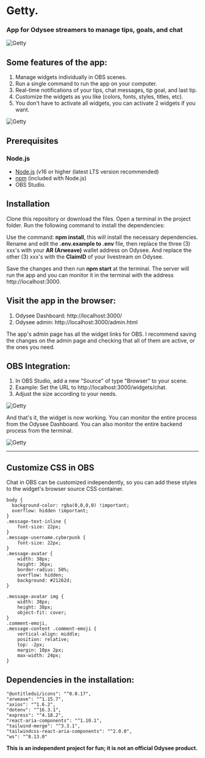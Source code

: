 # Getty.

### App for Odysee streamers to manage tips, goals, and chat

![Getty](https://thumbs.odycdn.com/3a2887c073c32480aeba03df33012e9f.webp)

## Some features of the app:

1) Manage widgets individually in OBS scenes.
2) Run a single command to run the app on your computer.
3) Real-time notifications of your tips, chat messages, tip goal, and last tip.
4) Customize the widgets as you like (colors, fonts, styles, titles, etc).
5) You don't have to activate all widgets, you can activate 2 widgets if you want.

![Getty](https://thumbs.odycdn.com/227b020decd149afd5ed6ec3fa0c170a.webp)

## Prerequisites

### Node.js

- [Node.js](https://nodejs.org/) (v16 or higher (latest LTS version recommended)
- [npm](https://www.npmjs.com/) (included with Node.js)
- OBS Studio.

## Installation

Clone this repository or download the files. Open a terminal in the project folder. Run the following command to install the dependencies:

Use the command: **npm install**, this will install the necessary dependencies. Rename and edit the **.env.example to .env** file, then replace the three (3) xxx's with your **AR (Arweave)** wallet address on Odysee. And replace the other (3) xxx's with the **ClaimID** of your livestream on Odysee.

Save the changes and then run **npm start** at the terminal. The server will run the app and you can monitor it in the terminal with the address http://localhost:3000.

## Visit the app in the browser:

1) Odysee Dashboard: http://localhost:3000/
2) Odysee admin: http://localhost:3000/admin.html

The app's admin page has all the widget links for OBS. I recommend saving the changes on the admin page and checking that all of them are active, or the ones you need.

## OBS Integration:

1. In OBS Studio, add a new "Source" of type "Browser" to your scene.
2. Example: Set the URL to http://localhost:3000/widgets/chat.
3. Adjust the size according to your needs.

![Getty](https://thumbs.odycdn.com/2c3fc1df0ac34b600e24a2d226176d5e.webp)

And that's it, the widget is now working. You can monitor the entire process from the Odysee Dashboard. You can also monitor the entire backend process from the terminal.

![Getty](https://thumbs.odycdn.com/b0214136d90c88ed5251bc14b4e95589.webp)

---

## Customize CSS in OBS

Chat in OBS can be customized independently, so you can add these styles to the widget's browser source CSS container.

```
body { 
  background-color: rgba(0,0,0,0) !important; 
  overflow: hidden !important;
}
.message-text-inline {
    font-size: 22px;
}
.message-username.cyberpunk {
    font-size: 22px;
}
.message-avatar {
    width: 38px;
    height: 36px;
    border-radius: 50%;
    overflow: hidden;
    background: #21262d;
}

.message-avatar img {
    width: 38px;
    height: 38px;
    object-fit: cover;
}
.comment-emoji,
.message-content .comment-emoji {
    vertical-align: middle;
    position: relative;
    top: -2px;
    margin: 10px 2px;
    max-width: 24px;
}
```

## Dependencies in the installation:

```
"@untitledui/icons": "^0.0.17",
"arweave": "^1.15.7",
"axios": "^1.6.2",
"dotenv": "^16.3.1",
"express": "^4.18.2",
"react-aria-components": "^1.10.1",
"tailwind-merge": "^3.3.1",
"tailwindcss-react-aria-components": "^2.0.0",
"ws": "^8.13.0"
```

**This is an independent project for fun; it is not an official Odysee product.**